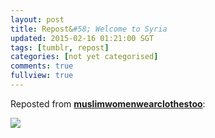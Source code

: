```yaml
---           
layout: post
title: Repost&#58; Welcome to Syria
updated: 2015-02-16 01:21:00 SGT
tags: [tumblr, repost]
categories: [not yet categorised]
comments: true
fullview: true
---
```


Reposted from [**muslimwomenwearclothestoo**](http://muslimwomenwearclothestoo.tumblr.com/post/100573068710/quran-love-quran-fashion):

<img src="http://41.media.tumblr.com/5fbd17cd58f8a1b8b5495c8cdbc199b2/tumblr_ndqqwoApV31szth46o1_500.jpg" />
